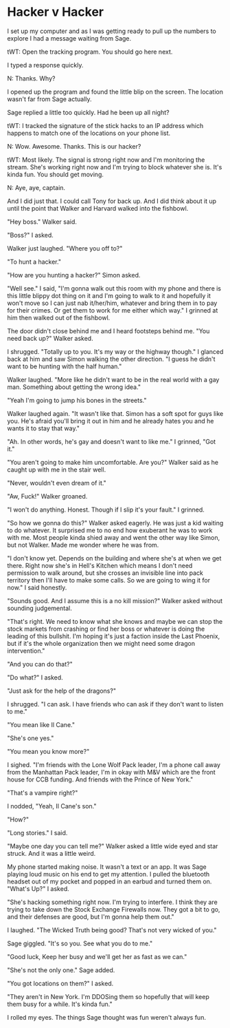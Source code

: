 #  Hacker v Hacker

I set up my computer and as I was getting ready to pull up the numbers to
explore I had a message waiting from Sage.

tWT: Open the tracking program. You should go here next.

I typed a response quickly.

N: Thanks. Why?

I opened up the program and found the little blip on the screen. The location
wasn't far from Sage actually.

Sage replied a little too quickly. Had he been up all night?

tWT: I tracked the signature of the stick hacks to an IP address which happens
to match one of the locations on your phone list.

N: Wow. Awesome. Thanks. This is our hacker?

tWT: Most likely. The signal is strong right now and I'm monitoring the stream.
She's working right now and I'm trying to block whatever she is. It's kinda fun.
You should get moving.

N: Aye, aye, captain.

And I did just that. I could call Tony for back up. And I did think about it up
until the point that Walker and Harvard walked into the fishbowl.

"Hey boss." Walker said.

"Boss?" I asked.

Walker just laughed. "Where you off to?"

"To hunt a hacker."

"How are you hunting a hacker?" Simon asked.

"Well see." I said, "I'm gonna walk out this room with my phone and there is
this little blippy dot thing on it and I'm going to walk to it and hopefully it
won't move so I can just nab it/her/him, whatever and bring them in to pay for
their crimes. Or get them to work for me either which way." I grinned at him
then walked out of the fishbowl.

The door didn't close behind me and I heard footsteps behind me. "You need back
up?" Walker asked.

I shrugged. "Totally up to you. It's my way or the highway though." I glanced
back at him and saw Simon walking the other direction. "I guess he didn't want
to be hunting with the half human."

Walker laughed. "More like he didn't want to be in the real world with a gay
man. Something about getting the wrong idea."

"Yeah I'm going to jump his bones in the streets."

Walker laughed again. "It wasn't like that. Simon has a soft spot for guys like
you. He's afraid you'll bring it out in him and he already hates you and he
wants it to stay that way."

"Ah. In other words, he's gay and doesn't want to like me." I grinned, "Got it."

"You aren't going to make him uncomfortable. Are you?" Walker said as he caught
up with me in the stair well.

"Never, wouldn't even dream of it."

"Aw, Fuck!" Walker groaned.

"I won't do anything. Honest. Though if I slip it's your fault." I grinned.

"So how we gonna do this?" Walker asked eagerly. He was just a kid waiting to do
whatever. It surprised me to no end how exuberant he was to work with me. Most
people kinda shied away and went the other way like Simon, but not Walker. Made
me wonder where he was from.

"I don't know yet. Depends on the building and where she's at when we get there.
Right now she's in Hell's Kitchen which means I don't need permission to walk
around, but she crosses an invisible line into pack territory then I'll have to
make some calls. So we are going to wing it for now." I said honestly.

"Sounds good. And I assume this is a no kill mission?" Walker asked without
sounding judgemental.

"That's right. We need to know what she knows and maybe we can stop the stock
markets from crashing or find her boss or whatever is doing the leading of this
bullshit. I'm hoping it's just a faction inside the Last Phoenix, but if it's
the whole organization then we might need some dragon intervention."

"And you can do that?"

"Do what?" I asked.

"Just ask for the help of the dragons?"

I shrugged. "I can ask. I have friends who can ask if they don't want to listen
to me."

"You mean like Il Cane."

"She's one yes."

"You mean you know more?"

I sighed. "I'm friends with the Lone Wolf Pack leader, I'm a phone call away
from the Manhattan Pack leader, I'm in okay with M&V which are the front house
for CCB funding. And friends with the Prince of New York."

"That's a vampire right?"

I nodded, "Yeah, Il Cane's son."

"How?"

"Long stories." I said.

"Maybe one day you can tell me?" Walker asked a little wide eyed and star
struck. And it was a little weird.

My phone started making noise. It wasn't a text or an app. It was Sage playing
loud music on his end to get my attention. I pulled the bluetooth headset out of
my pocket and popped in an earbud and turned them on. "What's Up?" I asked.

"She's hacking something right now. I'm trying to interfere. I think they are
trying to take down the Stock Exchange Firewalls now. They got a bit to go, and
their defenses are good, but I'm gonna help them out."

I laughed. "The Wicked Truth being good? That's not very wicked of you."

Sage giggled. "It's so you. See what you do to me."

"Good luck, Keep her busy and we'll get her as fast as we can."

"She's not the only one." Sage added.

"You got locations on them?" I asked.

"They aren't in New York. I'm DDOSing them so hopefully that will keep them busy
for a while. It's kinda fun."

I rolled my eyes. The things Sage thought was fun weren't always fun.
